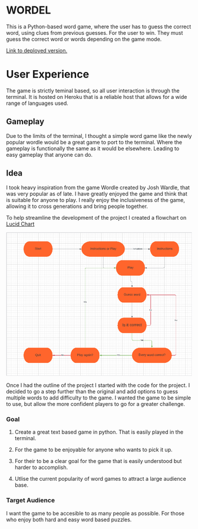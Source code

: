 # WORDEL
This is a Python-based word game, where the user has to guess the correct word, using clues from previous guesses. For the user to win. They must guess the correct word or words depending on the game mode.

[Link to deployed version.](https://ci-project3.herokuapp.com/)

# User Experience
The game is strictly teminal based, so all user interaction is through the terminal. It is hosted on Heroku that is a reliable host that allows for a wide range of languages used.

## Gameplay
Due to the limits of the terminal, I thought a simple word game like the newly popular wordle would be a great game to port to the terminal. Where the gameplay is functionally the same as it would be elsewhere. Leading to easy gameplay that anyone can do.

## Idea
I took heavy inspiration from the game Wordle created by Josh Wardle, that was very popular as of late. I have greatly enjoyed the game and think that is suitable for anyone to play. I really enjoy the inclusiveness of the game, allowing it to cross generations and bring people together.

To help streamline the development of the project I created a flowchart on [Lucid Chart](https://www.lucidchart.com/)

![Flow Chart](/assets/images/Screenshot%202022-06-08%20at%2014.57.52.png)

Once I had the outline of the project I started with the code for the project. I decided to go a step further than the original and add options to guess multiple words to add difficulty to the game. I wanted the game to be simple to use, but allow the more confident players to go for a greater challenge.


### Goal

1. Create a great text based game in python. That is easily played in the terminal.

2. For the game to be enjoyable for anyone who wants to pick it up.

3. For their to be a clear goal for the game that is easily understood but harder to accomplish.

4. Utlise the current popularity of word games to attract a large audience base.

### Target Audience
I want the game to be accesible to as many people as possible. For those who enjoy both hard and easy word based puzzles.
